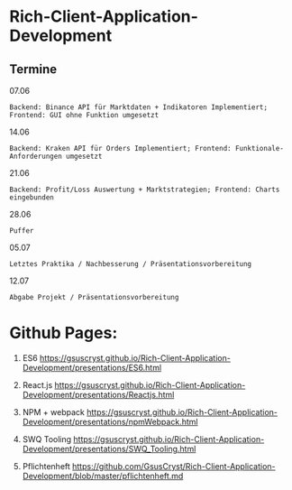 # Rich-Client-Application-Development

## Termine

07.06

    Backend: Binance API für Marktdaten + Indikatoren Implementiert; Frontend: GUI ohne Funktion umgesetzt

14.06

    Backend: Kraken API für Orders Implementiert; Frontend: Funktionale-Anforderungen umgesetzt

21.06

    Backend: Profit/Loss Auswertung + Marktstrategien; Frontend: Charts eingebunden

28.06

    Puffer

05.07

    Letztes Praktika / Nachbesserung / Präsentationsvorbereitung

12.07

    Abgabe Projekt / Präsentationsvorbereitung


# Github Pages:

1. ES6
https://gsuscryst.github.io/Rich-Client-Application-Development/presentations/ES6.html

2. React.js
https://gsuscryst.github.io/Rich-Client-Application-Development/presentations/Reactjs.html

3. NPM + webpack
https://gsuscryst.github.io/Rich-Client-Application-Development/presentations/npmWebpack.html

4. SWQ Tooling
https://gsuscryst.github.io/Rich-Client-Application-Development/presentations/SWQ_Tooling.html

5. Pflichtenheft
https://github.com/GsusCryst/Rich-Client-Application-Development/blob/master/pflichtenheft.md

